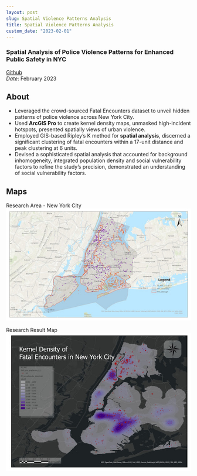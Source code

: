 ```yaml
---
layout: post
slug: Spatial Violence Patterns Analysis
title: Spatial Violence Patterns Analysis
custom_date: "2023-02-01"
---
```


### **Spatial Analysis of Police Violence Patterns for Enhanced Public Safety in NYC**
[Github](https://github.com/Lingduo-L/SpatialAnalysis_GIS.git)  
*Date*: February 2023

## About
- Leveraged the crowd-sourced Fatal Encounters dataset to unveil hidden patterns of police violence across New York City.
- Used **ArcGIS Pro** to create kernel density maps, unmasked high-incident hotspots, presented spatially views of urban violence.
- Employed GIS-based Ripley’s K method for **spatial analysis**, discerned a significant clustering of fatal encounters within a 17-unit distance and peak clustering at 6 units.
- Devised a sophisticated spatial analysis that accounted for background inhomogeneity, integrated population density and social vulnerability factors to refine the study’s precision, demonstrated an understanding of social vulnerability factors.

## Maps
Research Area - New York City
![Image Description](/imgs/nyc.jpg)

Research Result Map
![Image Description](/imgs/nyc_analysis.jpg)


